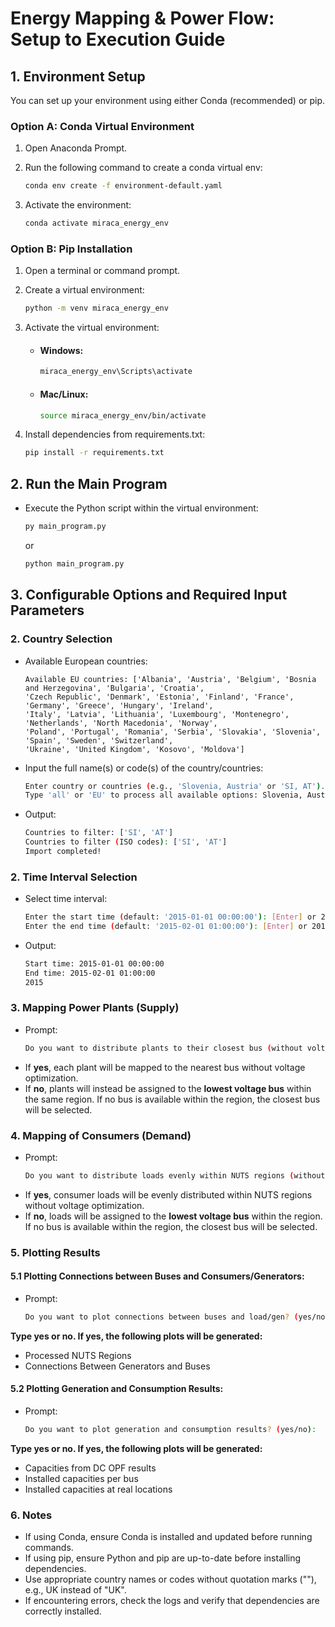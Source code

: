 # Energy Mapping & Power Flow: Setup to Execution Guide

## 1. Environment Setup
You can set up your environment using either Conda (recommended) or pip.

### Option A: Conda Virtual Environment
1. Open Anaconda Prompt.

2. Run the following command to create a conda virtual env:
   ```bash
   conda env create -f environment-default.yaml
   ``` 
3. Activate the environment:   
   ```bash
   conda activate miraca_energy_env
   ``` 
### Option B: Pip Installation
1. Open a terminal or command prompt.

2. Create a virtual environment:
   ```bash
   python -m venv miraca_energy_env
   ``` 
3. Activate the virtual environment:

    - #### Windows:
        ```bash
        miraca_energy_env\Scripts\activate
        ```

    - #### Mac/Linux:
        ```bash
        source miraca_energy_env/bin/activate
        ```

4. Install dependencies from requirements.txt:
    
    ```bash
    pip install -r requirements.txt
    ```

## 2. Run the Main Program

- Execute the Python script within the virtual environment:

    ```bash
    py main_program.py
    ```
    or 
    ```bash
    python main_program.py
    ```
## 3. Configurable Options and Required Input Parameters

### 2. Country Selection
- Available European countries:

    ```
    Available EU countries: ['Albania', 'Austria', 'Belgium', 'Bosnia and Herzegovina', 'Bulgaria', 'Croatia',
    'Czech Republic', 'Denmark', 'Estonia', 'Finland', 'France', 'Germany', 'Greece', 'Hungary', 'Ireland', 
    'Italy', 'Latvia', 'Lithuania', 'Luxembourg', 'Montenegro', 'Netherlands', 'North Macedonia', 'Norway',
    'Poland', 'Portugal', 'Romania', 'Serbia', 'Slovakia', 'Slovenia', 'Spain', 'Sweden', 'Switzerland',
    'Ukraine', 'United Kingdom', 'Kosovo', 'Moldova']
    ```

- Input the full name(s) or code(s) of the country/countries: 
    ```bash
    Enter country or countries (e.g., 'Slovenia, Austria' or 'SI, AT'). You can use full names or country codes. 
    Type 'all' or 'EU' to process all available options: Slovenia, Austria [Enter]
    ```
- Output:
    ```bash    
    Countries to filter: ['SI', 'AT']
    Countries to filter (ISO codes): ['SI', 'AT']
    Import completed!
    ```
### 2. Time Interval Selection
- Select time interval:     
    ```bash
    Enter the start time (default: '2015-01-01 00:00:00'): [Enter] or 2015-01-01 00:00:00
    Enter the end time (default: '2015-02-01 01:00:00'): [Enter] or 2015-02-01 01:00:00
    ```
- Output:
    ```bash
    Start time: 2015-01-01 00:00:00
    End time: 2015-02-01 01:00:00
    2015
    ```
### 3. Mapping Power Plants (Supply) 
- Prompt:    
    ```bash
    Do you want to distribute plants to their closest bus (without voltage optimization)? (yes/no):
    ```
- If **yes**, each plant will be mapped to the nearest bus without voltage optimization.
- If **no**, plants will instead be assigned to the **lowest voltage bus** within the same region. If no bus is available within the region, the closest bus will be selected.

### 4. Mapping of Consumers (Demand)
- Prompt:    
    ```bash
    Do you want to distribute loads evenly within NUTS regions (without voltage optimization)? (yes/no):
    ```
- If **yes**, consumer loads will be evenly distributed within NUTS regions without voltage optimization.
- If **no**, loads will be assigned to the **lowest voltage bus** within the region. If no bus is available within the region, the closest bus will be selected.

### 5. Plotting Results

#### 5.1 Plotting Connections between Buses and Consumers/Generators:
- Prompt:    
    ```bash
    Do you want to plot connections between buses and load/gen? (yes/no):
    ```
**Type yes or no. If yes, the following plots will be generated:**

- Processed NUTS Regions
- Connections Between Generators and Buses

#### 5.2 Plotting Generation and Consumption Results:
- Prompt:
    ```bash
    Do you want to plot generation and consumption results? (yes/no):
    ```
**Type yes or no. If yes, the following plots will be generated:**

- Capacities from DC OPF results
- Installed capacities per bus
- Installed capacities at real locations

### 6. Notes

- If using Conda, ensure Conda is installed and updated before running commands.
- If using pip, ensure Python and pip are up-to-date before installing dependencies.
- Use appropriate country names or codes without quotation marks (""), e.g., UK instead of "UK".
- If encountering errors, check the logs and verify that dependencies are correctly installed.